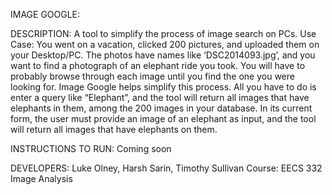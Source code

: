 IMAGE GOOGLE:

DESCRIPTION:
A tool to simplify the process of image search on PCs.
Use Case: You went on a vacation, clicked 200 pictures, and uploaded them on your Desktop/PC. The photos have names like ‘DSC2014093.jpg’, and you want to find a photograph of an elephant ride you took. You will have to probably browse through each image until you find the one you were looking for. Image Google helps simplify this process. All you have to do is enter a query like “Elephant”, and the tool will return all images that have elephants in them, among the 200 images in your database.
In its current form, the user must provide an image of an elephant as input, and the tool will return all images that have elephants on them.

INSTRUCTIONS TO RUN:
Coming soon


DEVELOPERS:
Luke Olney, Harsh Sarin, Timothy Sullivan
Course: EECS 332 Image Analysis




